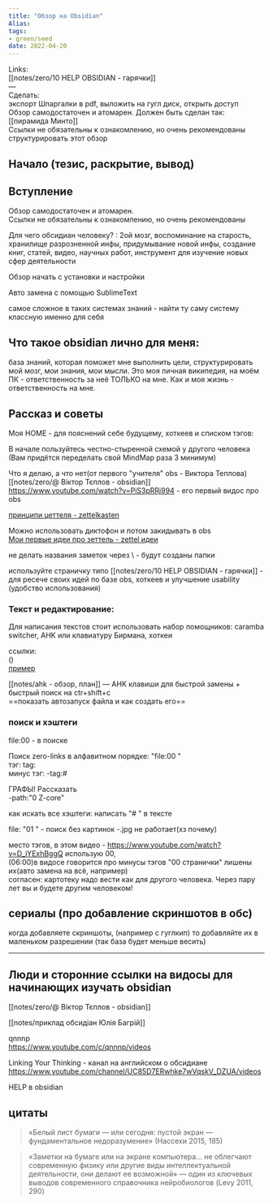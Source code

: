 ```yaml
---
title: "Обзор на Obsidian"
Alias: 
tags:
- green/seed
date: 2022-04-20
---
```

Links:  
[[notes/zero/10 HELP OBSIDIAN - гарячки]]  
—  
Сделать:  
экспорт Шпаргалки в pdf, выложить на гугл диск, открыть доступ  
Обзор самодостаточен и атомарен. Должен быть сделан так: [[пирамида Минто]]  
Ссылки не обязательны к ознакомлению, но очень рекомендованы  
структурировать этот обзор

## Начало (тезис, раскрытие, вывод)
## Вступление 
Обзор самодостаточен и атомарен.  
Ссылки не обязательны к ознакомлению, но очень рекомендованы  

Для чего обсидиан человеку? : 2ой мозг, воспоминание на старость, хранилище разрозненной инфы, придумывание новой инфы, создание книг, статей, видео, научных работ, инструмент для изучение новых сфер деятельности  

Обзор начать с установки и настройки

Авто замена с помощью SublimeText


самое сложное в таких системах знаний - найти ту саму систему классную именно для себя


## Что такое obsidian лично для меня:
база знаний, которая поможет мне выполнить цели, структурировать мой мозг, мои знания, мои мысли. Это моя личная википедия, на моём ПК - ответственность за неё ТОЛЬКО на мне. Как и моя жизнь - ответственность на мне. 

## Рассказ и советы

Моя HOME - для пояснений себе будущему, хоткеев и списком тэгов:


В начале пользуйтесь честно-стыренной схемой у другого человека (Вам придётся переделать свой MindMap раза 3 минимум)

Что я делаю, а что нет(от первого "учителя" obs - Виктора Теплова)  
[[notes/zero/@ Віктор Тєплов - obsidian]]  
https://www.youtube.com/watch?v=PiS3pRRj994 - его первый видос про obs

[принципи цеттеля - zettelkasten](Base/принципи%20цеттеля%20-%20zettelkasten.md)

Можно использовать диктофон и потом закидывать в obs  
[Мои первые идеи про зеттель - zettel идеи](../Base/Мои%20первые%20идеи%20про%20зеттель%20-%20zettel%20идеи.md)

не делать названия заметок через \ - будут созданы папки

используйте страничку типо [[notes/zero/10 HELP OBSIDIAN - гарячки]] - для ресече своих идей по базе obs, хоткеев и улучшение usability (удобство использования)


### Текст и редактирование:
Для написания текстов стоит использовать набор помощников: caramba switcher, AHK или клавиатуру Бирмана, хоткеи


ссылки:  
[]() ()  
[пример](https://www.google.com/)

[[notes/ahk - обзор, план]] — AHK клавиши для быстрой замены + быстрый поиск на ctr+shift+c  
==показать автозапуск файла и как создать его==



### поиск и хэштеги

file:00 - в поиске

Поиск zero-links в алфавитном порядке: "file:00 "  
тэг: tag:  
минус тэг: -tag:#

ГРАФЫ! Рассказать  
-path:"0 Z-core"

как искать все хэштеги: написать "# " в тексте

file: "01 " - поиск без картинок -.jpg не работает(хз почему)


место тэгов, в этом видео - https://www.youtube.com/watch?v=D_iYExhBggQ использую 00,  
(06:00)в видосе говорится про минусы тэгов "00 странички" лишены их(авто замена на всё, например)  
согласен: картотеку надо вести как для другого человека. Через пару лет вы и будете другим человеком!



## сериалы (про добавление скриншотов в обс)
когда добавляете скриншоты, (например с гуглкип) то добавляйте их в маленьком разрешении (так база будет меньше весить)


---

### 

## Люди и сторонние ссылки на видосы для начинающих изучать obsidian

[[notes/zero/@ Віктор Тєплов - obsidian]]

[[notes/приклад обсидіан Юлія Багрій]]

qnnnp  
https://www.youtube.com/c/qnnnp/videos

Linking Your Thinking - канал на английском о обсидиане  
https://www.youtube.com/channel/UC85D7ERwhke7wVqskV_DZUA/videos

HELP в obsidian



## цитаты

> «Белый лист бумаги — или сегодня: пустой экран — фундаментальное недоразумение» (Нассехи 2015, 185)

  > «Заметки на бумаге или на экране компьютера... не облегчают современную физику или другие виды интеллектуальной деятельности, они делают ее возможной» — один из ключевых выводов современного справочника нейробиологов (Levy 2011, 290)